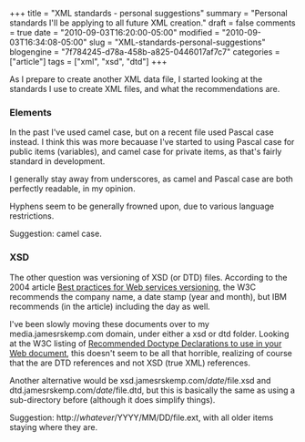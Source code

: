 +++
title = "XML standards - personal suggestions"
summary = "Personal standards I'll be applying to all future XML creation."
draft = false
comments = true
date = "2010-09-03T16:20:00-05:00"
modified = "2010-09-03T16:34:08-05:00"
slug = "XML-standards-personal-suggestions"
blogengine = "7f784245-d78a-458b-a825-0446017af7c7"
categories = ["article"]
tags = ["xml", "xsd", "dtd"]
+++

<p>As I prepare to create another XML data file, I started looking at the standards I use to create XML files, and what the recommendations are.</p>
<h3>Elements</h3>
<p>In the past I've used camel case, but on a recent file used Pascal case instead. I think this was more becauase I've started to using Pascal case for public items (variables), and camel case for private items, as that's fairly standard in development.</p>
<p>I generally stay away from underscores, as camel and Pascal case are both perfectly readable, in my opinion.</p>
<p>Hyphens seem to be generally frowned upon, due to various language restrictions.</p>
<p>Suggestion: camel case.</p>
<h3>XSD</h3>
<p>The other question was versioning of XSD (or DTD) files. According to&nbsp;the 2004 article <a rel="external" href="http://www.ibm.com/developerworks/webservices/library/ws-version/">Best practices for Web services versioning</a>, the W3C recommends the company name, a date stamp (year and month), but IBM recommends (in the article) including the day as well.</p>
<p>I've been slowly moving these documents over to my media.jamesrskemp.com domain, under either a xsd or dtd folder. Looking at the W3C listing of <a rel="external" href="http://www.w3.org/QA/2002/04/valid-dtd-list.html">Recommended Doctype Declarations to use in your Web document</a>, this doesn't seem to be all that horrible, realizing of course that the are DTD references and not XSD (true XML) references.</p>
<p>Another alternative would be xsd.jamesrskemp.com/<em>date</em>/file.xsd and dtd.jamesrskemp.com/<em>date</em>/file.dtd, but this is basically the same as using a sub-directory before (although it does simplify things).</p>
<p>Suggestion: http://<em>whatever</em>/YYYY/MM/DD/file.ext, with all older items staying where they are.</p>
